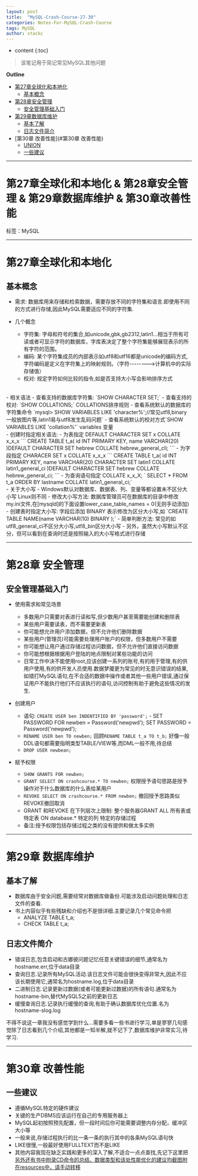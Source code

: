 ```yaml
---
layout: post
title:  "MySQL-Crash-Course-27-30"
categories: Notes-For-MySQL-Crash-Course
tags: MySQL
author: stackc
---
```


* content
{:toc}

>该笔记用于简记常见MySQL其他问题




**Outline**

- [第27章全球化和本地化](#第27章全球化和本地化)
	- [基本概念](#基本概念)
- [第28章安全管理](#第28章安全管理)
	- [安全管理基础入门](#安全管理基础入门)
- [第29章数据库维护](#第29章数据库维护)
	- [基本了解](#基本了解)
	- [日志文件简介](#日志文件简介)
- [第30章 改善性能](#第30章 改善性能)
	- [UNION](#UNION)
	- [一些建议](#一些建议)



---

# 第27章全球化和本地化 & 第28章安全管理 & 第29章数据库维护 & 第30章改善性能

标签：MySQL

---

# 第27章全球化和本地化

## 基本概念

-	需求: 数据库用来存储和检索数据，需要存放不同的字符集和语言.即使用不同的方式进行存储,因此MySQL需要适应不同的字符集.


- 几个概念
	- 字符集: 字母和符号的集合,如unicode,gbk,gb2312,latin1...相当于所有可读或者可显示字符的数据库，字库表决定了整个字符集能够展现表示的所有字符的范围。
	- 编码: 某个字符集成员的内部表示如utf8和utf16都是unicode的编码方式,字符编码是定义在字符集上的映射规则。（字符-------->计算机中的实际存储值）
	- 校对: 规定字符如何比较的指令,如是否支持大小写会影响排序方式
<br/>
- 相关语法
	- 查看支持的数据库字符集: `SHOW CHARACTER SET;`
	- 查看支持的校对: `SHOW COLLATIONS;` COLLATIONS排序规则
	- 查看系统默认的数据库的字符集命令 `mysql> SHOW VARIABLES LIKE 'character%';//常见utf8,binary一般放图片等,latin1易与utf8发生乱码问题`
	- 查看系统默认的校对方式`SHOW VARIABLES LIKE 'collation%'` variables 变量
<br/>
- 创建时指定相关语法:
	- 为表指定 DEFAULT CHARACTER SET x COLLATE x_x_x 
	```
CREATE TABLE t_a(
	id INT PRIMARY KEY,
	name VARCHAR(20)
)DEFAULT CHARACTER SET hebrew
COLLATE hebrew_general_cli;
	```
	- 为字段指定 CHARACER SET x COLLATE x_x_x
	```
CREATE TABLE t_a(
	id INT PRIMARY KEY,
	name VARCHAR(20) CHARACTER SET latin1 COLLATE latin1_general_ci 
)DEFAULT CHARACTER SET hebrew
COLLATE hebrew_general_ci;
	```
	- 为查询语句指定 COLLATE x_x_X;
	` SELECT * FROM t_a ORDER BY lastname COLLATE latin1_general_ci;`
<br/>
- 关于大小写
	- Windows默认对数据库、数据表、列、变量等都设置未不区分大小写
Linux则不同
	- 修改大小写方法: 数据库管理员可在数据库的目录中修改my.ini文件,在[mysqld]的下面设置lower_case_table_names = 0(无则手动添加)
	- 创建表时指定大小写: 字段后添加 BINARY 表示修改为区分大小写,如 `CREATE TABLE NAME(name VARCHAR(10) BINARY );`
	- 简单判断方法: 常见的如utf8_general_ci不区分大小写,utf8_bin区分大小写
	- 另外，虽然大小写默认不区分，但可以看到在查询时还是按照输入的大小写格式进行存储

---

# 第28章 安全管理

## 安全管理基础入门

- 使用需求和常见场景
	- 多数用户只需要对表进行读和写,但少数用户甚至需要能创建和删除表
	- 某些用户需要读表，而不需要更新表
	- 你可能想允许用户添加数据，但不允许他们删除数据
	- 某些用户(管理员)可能需要处理用户账户的权限，但多数用户不需要
	- 你可能想让用户通过存储过程访问数据，但不允许他们直接访问数据
	- 你可能想根据根据用户登陆的地点限制对某些功能的访问
	- 日常工作中决不能使用root,应该创建一系列的账号,有的用于管理,有的供用户使用,有的供开发人员使用.数据梦魇更为常见的时无意识错误的结果,如错打MySQL语句,在不合适的数据中操作或者其他一些用户错误,通过保证用户不能执行他们不应该执行的语句,访问控制有助于避免这些情况的发生.

- 创建用户
	- 语句: `CREATE USER ben INDENTIFIED BY 'password';` 	- SET PASSWORD FOR newben = Password('newpwd'); SET PASSWORD  = Password('newpwd'); 
	- `RENAME USER ben TO newben;` 回顾`RENAME TABLE t_a TO t_b;` 好像一般DDL语句都需要指明类型TABLE/VIEW等,而DML一般不用,待总结
	- `DROP USER newbean;` 
- 赋予权限
	- `SHOW GRANTS FOR newben;` 
	- `GRANT SELECT ON crashcourse.* TO newben;` 权限授予语句思路是授予操作对于什么数据库的什么表给某用户
	- `REVOKE SELECT ON crashcourse.* FROM newben;` 撤回授予思路类似REVOKE撤回取消
	- GRANT 和REVOKE 在下列层次上限制: 整个服务器GRANT ALL 所有表或特定表 ON database.* 特定的列 特定的存储过程
	- 备注:授予权限包括存储过程之类的没有提供和做太多实例

---

# 第29章 数据库维护

## 基本了解
- 数据库由于安全问题,需要经常对数据库做备份.可能涉及启动问题处理和日志文件的查看.
- 书上内容似乎有些残缺和介绍也不是很详细.主要记录几个常见命令把
	- ANALYZE TABLE t_a; 
	- CHECK TABLE t_a; 

## 日志文件简介

- 错误日志,包含启动和古娜彼问题记忆任意关键错误的细节,通常名为hostname.err,位于data目录
- 查询日志.记录所有MySQL活动.该日志文件可能会很快变得非常大,因此不应该长期使用它,通常名为hostname.log,位于data目录
- 二进制日志.记录更新过数据(或者可能更新过数据)的所有语句.通常名为hostname-bin,替代MySQL5之前的更新日志
- 缓慢查询日志.记录执行缓慢的查询,有助于确认数据库优化位置.名为hostname-slog.log

不得不说这一章我没有感觉学到什么...需要多看一些书进行学习,单是寥寥几句感觉除了日志看到几个介绍,其他都是一知半解,就不记下了,数据库维护非常实习,待学习.

---

# 第30章 改善性能

## 一些建议

- 遵循MySQL特定的硬件建议
- 关键的生产DBMS应该运行在自己的专用服务器上
- MySQL起初按照预先配置，但一段时间后你可能需要调整内存分配，缓冲区大小等
- 一般来说,存储过程执行的比一条一条的执行其中的各条MySQL语句快
- LIKE很慢,一般最好使用FULLTEXT而不是LIKE
- 其他内容我现在缺乏实践和更多的深入了解,不适合一点点查找,先记下这里把
[另外还有书中附录CD命令的总结、数据类型和该处性能优化的建议均截图附在resources中，请手动转移]()